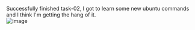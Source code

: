 Successfully finished task-02, I got to learn some new ubuntu commands and I think I'm getting the hang of it.  
![image](https://user-images.githubusercontent.com/117881871/206473425-3edbaf10-261a-4faf-9d0d-4ff73a7f6092.png)
